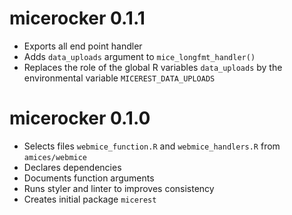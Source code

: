 # micerocker 0.1.1

* Exports all end point handler
* Adds `data_uploads` argument to `mice_longfmt_handler()`
* Replaces the role of the global R variables `data_uploads` by the environmental variable `MICEREST_DATA_UPLOADS`

# micerocker 0.1.0

* Selects files `webmice_function.R` and `webmice_handlers.R` from `amices/webmice`
* Declares dependencies
* Documents function arguments
* Runs styler and linter to improves consistency
* Creates initial package `micerest`
